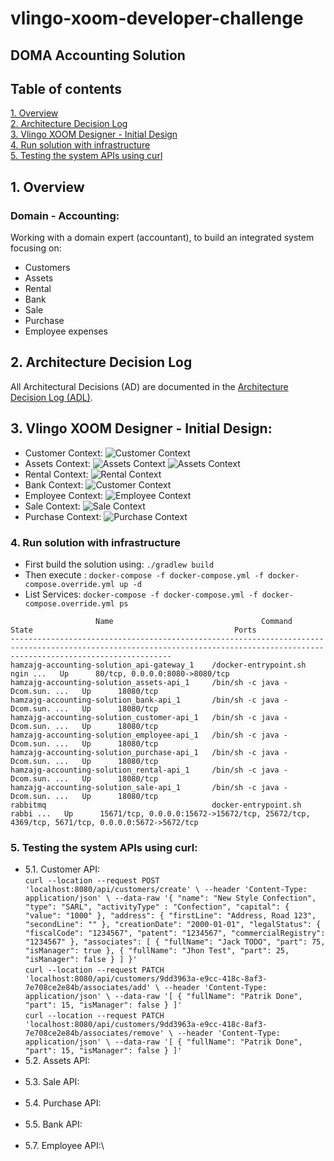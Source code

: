 # vlingo-xoom-developer-challenge
## DOMA Accounting Solution

## Table of contents
[1. Overview](#1-Overview)\
[2. Architecture Decision Log](#2-Architecture-Decision-Log)\
[3. Vlingo XOOM Designer - Initial Design](#3-Vlingo-XOOM-Designer---Initial-Design)\
[4. Run solution with infrastructure](4-Run-solution-with-infrastructure)\
[5. Testing the system APIs using curl](5-Testing-the-system-APIs-using-curl)

## 1. Overview

### Domain - Accounting:

Working with a domain expert (accountant), to build an integrated system focusing on:
- Customers
- Assets
- Rental
- Bank
- Sale
- Purchase
- Employee expenses

## 2. Architecture Decision Log

All Architectural Decisions (AD) are documented in the [Architecture Decision Log (ADL)](docs/architecture-decision-log).

## 3. Vlingo XOOM Designer - Initial Design:

- Customer Context:
  ![Customer Context](docs/images/01.png)
- Assets Context:
  ![Assets Context](docs/images/02.png)
  ![Assets Context](docs/images/03.png)
- Rental Context:
  ![Rental Context](docs/images/04.png)
- Bank Context:
  ![Customer Context](docs/images/01.png)
- Employee Context:
  ![Employee Context](docs/images/01.png)
- Sale Context:
  ![Sale Context](docs/images/01.png)
- Purchase Context:
  ![Purchase Context](docs/images/01.png)

### 4. Run solution with infrastructure

- First build the solution using:
  `
  ./gradlew build
  `
- Then execute :
  `
  docker-compose -f docker-compose.yml -f docker-compose.override.yml up -d
  `
- List Services:
  `
  docker-compose -f docker-compose.yml -f docker-compose.override.yml ps
  `
```console
                   Name                                 Command               State                                             Ports
--------------------------------------------------------------------------------------------------------------------------------------------------------------------------------
hamzajg-accounting-solution_api-gateway_1    /docker-entrypoint.sh ngin ...   Up      80/tcp, 0.0.0.0:8080->8080/tcp
hamzajg-accounting-solution_assets-api_1     /bin/sh -c java -Dcom.sun. ...   Up      18080/tcp
hamzajg-accounting-solution_bank-api_1       /bin/sh -c java -Dcom.sun. ...   Up      18080/tcp
hamzajg-accounting-solution_customer-api_1   /bin/sh -c java -Dcom.sun. ...   Up      18080/tcp
hamzajg-accounting-solution_employee-api_1   /bin/sh -c java -Dcom.sun. ...   Up      18080/tcp
hamzajg-accounting-solution_purchase-api_1   /bin/sh -c java -Dcom.sun. ...   Up      18080/tcp
hamzajg-accounting-solution_rental-api_1     /bin/sh -c java -Dcom.sun. ...   Up      18080/tcp
hamzajg-accounting-solution_sale-api_1       /bin/sh -c java -Dcom.sun. ...   Up      18080/tcp
rabbitmq                                     docker-entrypoint.sh rabbi ...   Up      15671/tcp, 0.0.0.0:15672->15672/tcp, 25672/tcp, 4369/tcp, 5671/tcp, 0.0.0.0:5672->5672/tcp
```
### 5. Testing the system APIs using curl:
- 5.1. Customer API:\
  `curl --location --request POST 'localhost:8080/api/customers/create' \
  --header 'Content-Type: application/json' \
  --data-raw '{
  "name": "New Style Confection",
  "type": "SARL",
  "activityType" : "Confection",
  "capital": {
  "value": "1000"
  },
  "address": {
  "firstLine": "Address, Road 123",
  "secondLine": ""
  },
  "creationDate": "2000-01-01",
  "legalStatus": {
  "fiscalCode": "1234567",
  "patent": "1234567",
  "commercialRegistry": "1234567"
  },
  "associates": [
  {
  "fullName": "Jack TODO",
  "part": 75,
  "isManager": true
  },
  {
  "fullName": "Jhon Test",
  "part": 25,
  "isManager": false
  }
  ]
  }'
  `\
  `curl --location --request PATCH 'localhost:8080/api/customers/9dd3963a-e9cc-418c-8af3-7e708ce2e84b/associates/add' \
  --header 'Content-Type: application/json' \
  --data-raw '[
  {
  "fullName": "Patrik Done",
  "part": 15,
  "isManager": false
  }
  ]'`\
  `curl --location --request PATCH 'localhost:8080/api/customers/9dd3963a-e9cc-418c-8af3-7e708ce2e84b/associates/remove' \
  --header 'Content-Type: application/json' \
  --data-raw '[
  {
  "fullName": "Patrik Done",
  "part": 15,
  "isManager": false
  }
  ]'`
- 5.2. Assets API:\
  `
  `
- 5.3. Sale API:\
  `
  `
- 5.4. Purchase API:\
  `
  `
- 5.5. Bank API:\
  `
  `
- 5.7. Employee API:\
